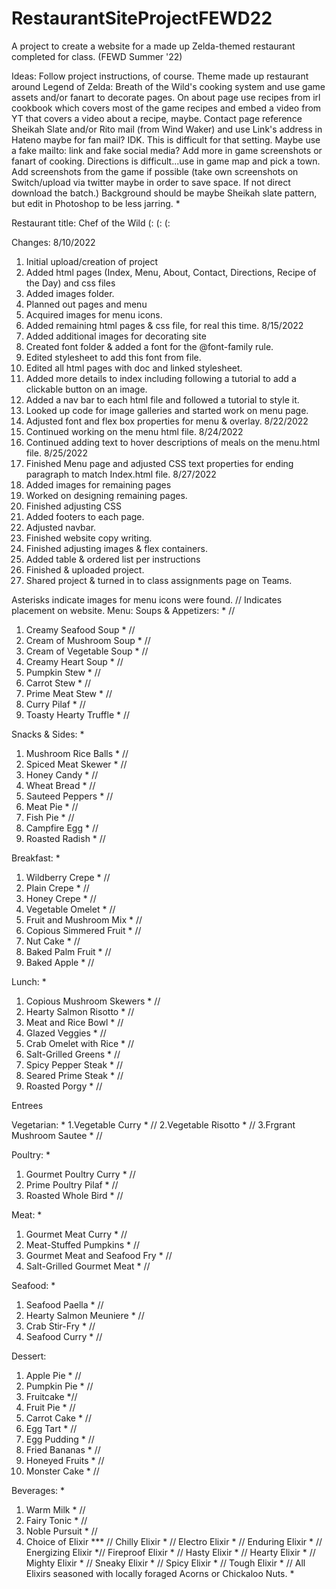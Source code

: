 # RestaurantSiteProjectFEWD22
A project to create a website for a made up Zelda-themed restaurant completed for class. (FEWD Summer '22)

Ideas:
Follow project instructions, of course. Theme made up restaurant around Legend of Zelda: Breath of the Wild's cooking system and use game assets and/or fanart to decorate pages. On about page use recipes from irl cookbook which covers most of the game recipes and embed a video from YT that covers a video about a recipe, maybe.
Contact page reference Sheikah Slate and/or Rito mail (from Wind Waker) and use Link's address in Hateno maybe for fan mail? IDK. This is difficult for that setting. Maybe use a fake mailto: link and fake social media? Add more in game screenshots or fanart of cooking.
Directions is difficult...use in game map and pick a town. Add screenshots from the game if possible (take own screenshots on Switch/upload via twitter maybe in order to save space. If not direct download the batch.)
Background should be maybe Sheikah slate pattern, but edit in Photoshop to be less jarring. *

Restaurant title: Chef of the Wild 
(: (: (: 

Changes: 
8/10/2022
1. Initial upload/creation of project
2. Added html pages (Index, Menu, About, Contact, Directions, Recipe of the Day) and css files
3. Added images folder.
4. Planned out pages and menu
5. Acquired images for menu icons.
6. Added remaining html pages & css file, for real this time.
8/15/2022
1. Added additional images for decorating site
2. Created font folder & added a font for the @font-family rule.
3. Edited stylesheet to add this font from file.
4. Edited all html pages with doc and linked stylesheet.
5. Added more details to index including following a tutorial
to add a clickable button on an image.
6. Added a nav bar to each html file and followed a tutorial to style it.
7. Looked up code for image galleries and started work on menu page.
8. Adjusted font and flex box properties for menu & overlay.
8/22/2022
1. Continued working on the menu html file.
8/24/2022
1. Continued adding text to hover descriptions of meals on the menu.html file.
8/25/2022
1. Finished Menu page and adjusted CSS text properties for ending paragraph to match Index.html file.
8/27/2022
1. Added images for remaining pages
2. Worked on designing remaining pages.
3. Finished adjusting CSS
4. Added footers to each page.
5. Adjusted navbar. 
6. Finished website copy writing.
7. Finished adjusting images & flex containers.
8. Added table & ordered list per instructions
9. Finished & uploaded project.
10. Shared project & turned in to class assignments page on Teams.

Asterisks indicate images for menu icons were found. // Indicates placement on website. 
Menu: 
Soups & Appetizers: * //
1. Creamy Seafood Soup * // 
2. Cream of Mushroom Soup * //
3. Cream of Vegetable Soup * //
4. Creamy Heart Soup * //
5. Pumpkin Stew * //
6. Carrot Stew * //
7. Prime Meat Stew * //
8. Curry Pilaf * //
9. Toasty Hearty Truffle * //

Snacks & Sides: *
1. Mushroom Rice Balls * //
2. Spiced Meat Skewer * //
3. Honey Candy * //
4. Wheat Bread * //
5. Sauteed Peppers * //
6. Meat Pie * //
7. Fish Pie * //
8. Campfire Egg * //
9. Roasted Radish * //

Breakfast: *
1. Wildberry Crepe * //
2. Plain Crepe * //
3. Honey Crepe * //
4. Vegetable Omelet * //
5. Fruit and Mushroom Mix * //
6. Copious Simmered Fruit * //
7. Nut Cake * //
8. Baked Palm Fruit * //
9. Baked Apple * //

Lunch: *
1. Copious Mushroom Skewers * //
2. Hearty Salmon Risotto * //
3. Meat and Rice Bowl * //
4. Glazed Veggies * //
5. Crab Omelet with Rice * //
6. Salt-Grilled Greens * //
7. Spicy Pepper Steak * //
8. Seared Prime Steak * //
9. Roasted Porgy * //

Entrees

Vegetarian: *
1.Vegetable Curry * //
2.Vegetable Risotto * //
3.Frgrant Mushroom Sautee * //

Poultry: *
1. Gourmet Poultry Curry * //
2. Prime Poultry Pilaf * //
3. Roasted Whole Bird * //

Meat: *
1. Gourmet Meat Curry * //
2. Meat-Stuffed Pumpkins * //
3. Gourmet Meat and Seafood Fry * //
4. Salt-Grilled Gourmet Meat * //

Seafood: *
1. Seafood Paella * //
2. Hearty Salmon Meuniere * //
3. Crab Stir-Fry * //
4. Seafood Curry * //

Dessert: 
1. Apple Pie * //
2. Pumpkin Pie * //
3. Fruitcake *//
4. Fruit Pie * //
5. Carrot Cake * //
6. Egg Tart * //
7. Egg Pudding * //
8. Fried Bananas * //
9. Honeyed Fruits * //
10. Monster Cake * //

Beverages: *
1. Warm Milk * //
2. Fairy Tonic * //
3. Noble Pursuit * //
4. Choice of Elixir *** // 
Chilly Elixir * //
Electro Elixir * //
Enduring Elixir * //
Energizing Elixir *//
Fireproof Elixir * //
Hasty Elixir * //
Hearty Elixir * //
Mighty Elixir * //
Sneaky Elixir * //
Spicy Elixir * //
Tough Elixir * //
All Elixirs seasoned with locally foraged Acorns or Chickaloo Nuts. *

